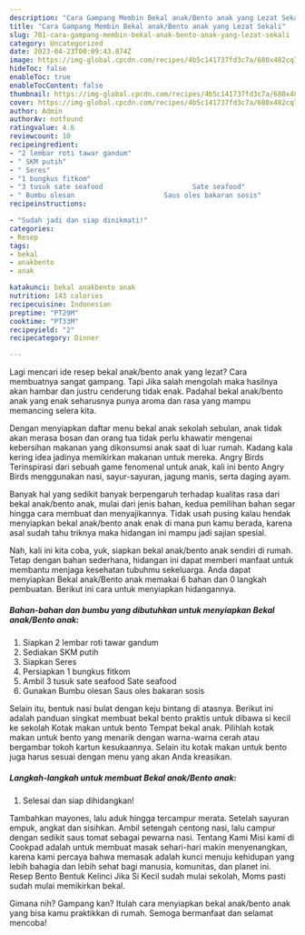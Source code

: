 ```yaml
---
description: "Cara Gampang Membin Bekal anak/Bento anak yang Lezat Sekali"
title: "Cara Gampang Membin Bekal anak/Bento anak yang Lezat Sekali"
slug: 701-cara-gampang-membin-bekal-anak-bento-anak-yang-lezat-sekali
category: Uncategorized
date: 2023-04-23T00:09:43.874Z
image: https://img-global.cpcdn.com/recipes/4b5c141737fd3c7a/680x482cq70/bekal-anakbento-anak-foto-resep-utama.jpg
hideToc: false
enableToc: true
enableTocContent: false
thumbnail: https://img-global.cpcdn.com/recipes/4b5c141737fd3c7a/680x482cq70/bekal-anakbento-anak-foto-resep-utama.jpg
cover: https://img-global.cpcdn.com/recipes/4b5c141737fd3c7a/680x482cq70/bekal-anakbento-anak-foto-resep-utama.jpg
author: Admin
authorAv: notfound
ratingvalue: 4.6
reviewcount: 10
recipeingredient:
- "2 lembar roti tawar gandum"
- " SKM putih"
- " Seres"
- "1 bungkus fitkom"
- "3 tusuk sate seafood                      Sate seafood"
- " Bumbu olesan                      Saus oles bakaran sosis"
recipeinstructions:

- "Sudah jadi dan siap dinikmati!"
categories:
- Resep
tags:
- bekal
- anakbento
- anak

katakunci: bekal anakbento anak 
nutrition: 143 calories
recipecuisine: Indonesian
preptime: "PT29M"
cooktime: "PT33M"
recipeyield: "2"
recipecategory: Dinner

---
```



Lagi mencari ide resep bekal anak/bento anak yang lezat? Cara membuatnya sangat gampang. Tapi Jika salah mengolah maka hasilnya akan hambar dan justru cenderung tidak enak. Padahal bekal anak/bento anak yang enak seharusnya punya aroma dan rasa yang mampu memancing selera kita.


Dengan menyiapkan daftar menu bekal anak sekolah sebulan, anak tidak akan merasa bosan dan orang tua tidak perlu khawatir mengenai kebersihan makanan yang dikonsumsi anak saat di luar rumah. Kadang kala kering idea jadinya memikirkan makanan untuk mereka. Angry Birds Terinspirasi dari sebuah game fenomenal untuk anak, kali ini bento Angry Birds menggunakan nasi, sayur-sayuran, jagung manis, serta daging ayam.

Banyak hal yang sedikit banyak berpengaruh terhadap kualitas rasa dari bekal anak/bento anak, mulai dari jenis bahan, kedua pemilihan bahan segar hingga cara membuat dan menyajikannya. Tidak usah pusing kalau hendak menyiapkan bekal anak/bento anak enak di mana pun kamu berada, karena asal sudah tahu triknya maka hidangan ini mampu jadi sajian spesial.


Nah, kali ini kita coba, yuk, siapkan bekal anak/bento anak sendiri di rumah. Tetap dengan bahan sederhana, hidangan ini dapat memberi manfaat untuk membantu menjaga kesehatan tubuhmu sekeluarga. Anda dapat menyiapkan Bekal anak/Bento anak memakai 6 bahan dan 0 langkah pembuatan. Berikut ini cara untuk menyiapkan hidangannya.

<!--inarticleads1-->

##### Bahan-bahan dan bumbu yang dibutuhkan untuk menyiapkan Bekal anak/Bento anak:

1. Siapkan 2 lembar roti tawar gandum
1. Sediakan  SKM putih
1. Siapkan  Seres
1. Persiapkan 1 bungkus fitkom
1. Ambil 3 tusuk sate seafood                      Sate seafood
1. Gunakan  Bumbu olesan                      Saus oles bakaran sosis


Selain itu, bentuk nasi bulat dengan keju bintang di atasnya. Berikut ini adalah panduan singkat membuat bekal bento praktis untuk dibawa si kecil ke sekolah Kotak makan untuk bento Tempat bekal anak. Pilihlah kotak makan untuk bento yang menarik dengan warna-warna cerah atau bergambar tokoh kartun kesukaannya. Selain itu kotak makan untuk bento juga harus sesuai dengan menu yang akan Anda kreasikan. 

<!--inarticleads2-->

##### Langkah-langkah untuk membuat Bekal anak/Bento anak:


1. Selesai dan siap dihidangkan!

Tambahkan mayones, lalu aduk hingga tercampur merata. Setelah sayuran empuk, angkat dan sisihkan. Ambil setengah centong nasi, lalu campur dengan sedikit saus tomat sebagai pewarna nasi. Tentang Kami Misi kami di Cookpad adalah untuk membuat masak sehari-hari makin menyenangkan, karena kami percaya bahwa memasak adalah kunci menuju kehidupan yang lebih bahagia dan lebih sehat bagi manusia, komunitas, dan planet ini. Resep Bento Bentuk Kelinci Jika Si Kecil sudah mulai sekolah, Moms pasti sudah mulai memikirkan bekal. 

Gimana nih? Gampang kan? Itulah cara menyiapkan bekal anak/bento anak yang bisa kamu praktikkan di rumah. Semoga bermanfaat dan selamat mencoba!
